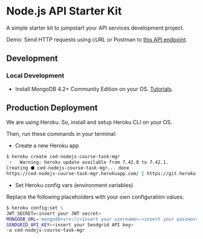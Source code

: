 # Node.js API Starter Kit

A simple starter kit to jumpstart your API services development project.

Demo: Send HTTP requests using cURL or Postman to [this API endpoint](https://ced-nodejs-course-task-mgr.herokuapp.com/).

## Development

### Local Development

- Install MongoDB 4.2+ Community Edition on your OS. [Tutorials](https://docs.mongodb.com/manual/installation/).

## Production Deployment

We are using Heroku. So, install and setup Heroku CLI on your OS.

Then, run these commands in your terminal:

- Create a new Heroku app

```sh
$ heroku create ced-nodejs-course-task-mgr
 ›   Warning: heroku update available from 7.42.0 to 7.42.1.
Creating ⬢ ced-nodejs-course-task-mgr... done
https://ced-nodejs-course-task-mgr.herokuapp.com/ | https://git.heroku.com/ced-nodejs-course-task-mgr.git
```

- Set Heroku config vars (environment variables)

Replace the following placeholders with your own configuration values.

```sh
$ heroku config:set \
JWT_SECRET=<insert your JWT secret>
MONGODB_URL='mongodb+srv://<insert your username>:<insert your password>@cluster0.lzk74.mongodb.net/task-manager-api?retryWrites=true&w=majority' \
SENDGRID_API_KEY=<insert your Sendgrid API key>
-a ced-nodejs-course-task-mgr
```
